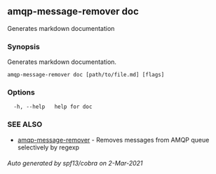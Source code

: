 ## amqp-message-remover doc

Generates markdown documentation

### Synopsis

Generates markdown documentation.

```
amqp-message-remover doc [path/to/file.md] [flags]
```

### Options

```
  -h, --help   help for doc
```

### SEE ALSO

* [amqp-message-remover](amqp-message-remover.md)	 - Removes messages from AMQP queue selectively by regexp

###### Auto generated by spf13/cobra on 2-Mar-2021
